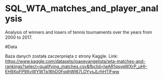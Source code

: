 # SQL_WTA_matches_and_player_analysis

Analysis of winners and losers of tennis tournaments over the years from 2000 to 2017. 

#Data

Baza danych została zaczerpnięta z strony Kaggle. Link: https://www.kaggle.com/datasets/joaoevangelista/wta-matches-and-rankings?select=qualifying_matches.csv&fbclid=IwAR1qsypWXrP_uHI-EH9XpFP9XvWYWTp16hD0FqdhWl67LDYysJLrhHTlFww
